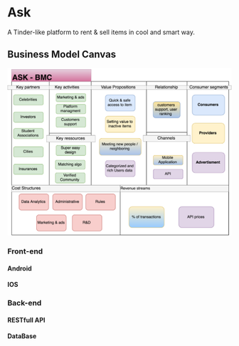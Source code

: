 # Ask
A Tinder-like platform to rent & sell items in cool and smart way.

## Business Model Canvas


![alt text](https://github.com/AlexisDrch/Ask/blob/master/CS8803-BMC-ASK.png)


### Front-end

#### Android 

#### IOS 

### Back-end

#### RESTfull API

#### DataBase 